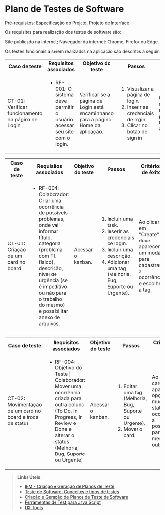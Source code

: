 # Plano de Testes de Software

Pré-requisitos: Especificação do Projeto, Projeto de Interface

Os requisitos para realização dos testes de software são:

Site publicado na internet;
Navegador da internet: Chrome, Firefox ou Edge.

Os testes funcionais a serem realizados na aplicação são descritos a seguir. 

<table>
 <tr>
  <th>Caso de teste</th>
  <th>Requisitos associados</th>
  <th>Objetivo do teste</th>
  <th>Passos</th>
  <th>Critérios de êxito</th>
  <th>Responsável</th>
 </tr>
 <tr>
  <td>CT-01: Verificar funcionamento da página de Login</td>
  <td>
   <ul>
    <li>RF-001:	O sistema deve permitir o usuário acessar seu site com o login.</li>
   </ul>
  </td>
  <td>Verificar se a página de Login está encaminhando para a página Home da aplicação.</td>
  <td>
   <ol>
     <li>Visualizar a página de login.</li>
    <li>Inserir as credenciais de login.</li>
    <li>Clicar no botão de sign in</li>
   </ol>
   </td>
  <td>O usuário deve ser redirecionado para a homepage após o login.</td>
  <td>Henrique</td>
 </tr>
</table>

<table>
 <tr>
  <th>Caso de teste</th>
  <th>Requisitos associados</th>
  <th>Objetivo do teste</th>
  <th>Passos</th>
  <th>Critérios de êxito</th>
  <th>Responsável</th>
 </tr>
 <tr>
  <td>CT-01: Criação de um card no board</td>
  <td>
   <ul>
    <li>RF-004:	Colaborador: Criar uma ocorrência de possíveis problemas, onde vai informar título, categoria (problema com TI, físico), descrição, nível de urgência (se é impeditivo ou não para o trabalho do mesmo) e possibilitar anexo de arquivos.</li>
   </ul>
  </td>
  <td>Acessar o kanban. </td>
  <td>
   <ol>
     <li> Incluir uma task. </li>
    <li>Inserir as credenciais de login.</li>
    <li>Incluir uma descrição.</li>
    <li>Adicionar uma tag (Melhoria, Bug, Suporte ou Urgente).</li>
   </ol>
   </td>
  <td>Ao clicar em "Create" deve aparecer um modal para cadastrar a ocorrência e escolher a tag.</td>
  <td>Daniela</td>
 </tr>
</table>

<table>
 <tr>
  <th>Caso de teste</th>
  <th>Requisitos associados</th>
  <th>Objetivo do teste</th>
  <th>Passos</th>
  <th>Critérios de êxito</th>
  <th>Responsável</th>
 </tr>
 <tr>
  <td>CT-02: Movimentação de um card no board e troca de status</td>
  <td>
   <ul>
    <li>RF-004:	Objetivo do Teste | Colaborador: Mover uma ocorrência criada para outra coluna (To Do, In Progress, In Review e Done e alterar o status (Melhoria, Bug, Suporte ou Urgente)</li>
   </ul>
  </td>
  <td>Acessar o kanban. </td>
  <td>
   <ol>
     <li>Editar uma tag (Melhoria, Bug, Suporte ou Urgente).</li>
    <li>Mover o card.</li>
   </ol>
   </td>
  <td>Ao clicar no card deve aparecer as opções para mudar o status da ocorrência e a possibilidade para mover o mesmo para outra coluna.</td>
  <td>Daniela</td>
 </tr>
</table>

> **Links Úteis**:
> - [IBM - Criação e Geração de Planos de Teste](https://www.ibm.com/developerworks/br/local/rational/criacao_geracao_planos_testes_software/index.html)
> -  [Teste de Software: Conceitos e tipos de testes](https://blog.onedaytesting.com.br/teste-de-software/)
> - [Criação e Geração de Planos de Teste de Software](https://www.ibm.com/developerworks/br/local/rational/criacao_geracao_planos_testes_software/index.html)
> - [Ferramentas de Test para Java Script](https://geekflare.com/javascript-unit-testing/)
> - [UX Tools](https://uxdesign.cc/ux-user-research-and-user-testing-tools-2d339d379dc7)
